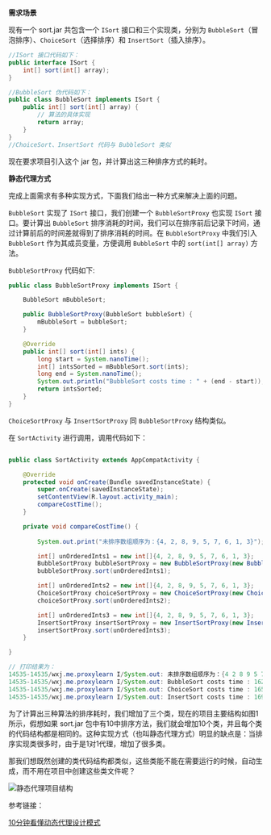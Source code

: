 **需求场景**

现有一个 sort.jar 共包含一个 `ISort` 接口和三个实现类，分别为 `BubbleSort`（冒泡排序）、`ChoiceSort`（选择排序）和 `InsertSort`（插入排序）。

```java
//ISort 接口代码如下：
public interface ISort {
    int[] sort(int[] array);
}

//BubbleSort 伪代码如下：
public class BubbleSort implements ISort {
    public int[] sort(int[] array) {
        // 算法的具体实现
        return array;
    }
}
//ChoiceSort、InsertSort 代码与 BubbleSort 类似
```
现在要求项目引入这个 jar 包，并计算出这三种排序方式的耗时。

**静态代理方式**

完成上面需求有多种实现方式，下面我们给出一种方式来解决上面的问题。

`BubbleSort` 实现了 `ISort` 接口，我们创建一个 `BubbleSortProxy` 也实现 `ISort` 接口。要计算出 `BubbleSort` 排序消耗的时间，我们可以在排序前后记录下时间，通过计算前后的时间差就得到了排序消耗的时间。在 `BubbleSortProxy` 中我们引入 `BubbleSort` 作为其成员变量，方便调用 `BubbleSort` 中的 `sort(int[] array)` 方法。

`BubbleSortProxy` 代码如下:
```java
public class BubbleSortProxy implements ISort {

    BubbleSort mBubbleSort;

    public BubbleSortProxy(BubbleSort bubbleSort) {
        mBubbleSort = bubbleSort;
    }

    @Override
    public int[] sort(int[] ints) {
        long start = System.nanoTime();
        int[] intsSorted = mBubbleSort.sort(ints);
        long end = System.nanoTime();
        System.out.println("BubbleSort costs time : " + (end - start));
        return intsSorted;
    }
}
```
`ChoiceSortProxy` 与 `InsertSortProxy` 同 `BubbleSortProxy` 结构类似。

在 `SortActivity` 进行调用，调用代码如下：
```java

public class SortActivity extends AppCompatActivity {

    @Override
    protected void onCreate(Bundle savedInstanceState) {
        super.onCreate(savedInstanceState);
        setContentView(R.layout.activity_main);
        compareCostTime();
    }

    private void compareCostTime() {
   
        System.out.print("未排序数组顺序为：{4, 2, 8, 9, 5, 7, 6, 1, 3}");

        int[] unOrderedInts1 = new int[]{4, 2, 8, 9, 5, 7, 6, 1, 3};
        BubbleSortProxy bubbleSortProxy = new BubbleSortProxy(new BubbleSort());
        bubbleSortProxy.sort(unOrderedInts1);

        int[] unOrderedInts2 = new int[]{4, 2, 8, 9, 5, 7, 6, 1, 3};
        ChoiceSortProxy choiceSortProxy = new ChoiceSortProxy(new ChoiceSort());
        choiceSortProxy.sort(unOrderedInts2);

        int[] unOrderedInts3 = new int[]{4, 2, 8, 9, 5, 7, 6, 1, 3};
        InsertSortProxy insertSortProxy = new InsertSortProxy(new InsertSort());
        insertSortProxy.sort(unOrderedInts3);
    }

}

// 打印结果为：
14535-14535/wxj.me.proxylearn I/System.out: 未排序数组顺序为：{4 2 8 9 5 7 6 1 3}
14535-14535/wxj.me.proxylearn I/System.out: BubbleSort costs time : 16200
14535-14535/wxj.me.proxylearn I/System.out: ChoiceSort costs time : 16590
14535-14535/wxj.me.proxylearn I/System.out: InsertSort costs time : 16990
```
为了计算出三种算法的排序耗时，我们增加了三个类，现在的项目主要结构如图1所示，假想如果 sort.jar 包中有10中排序方法，我们就会增加10个类，并且每个类的代码结构都是相同的。这种实现方式（也叫静态代理方式）明显的缺点是：当排序实现类很多时，由于是1对1代理，增加了很多类。

那我们想既然创建的类代码结构都类似，这些类能不能在需要运行的时候，自动生成，而不用在项目中创建这些类文件呢？

![静态代理项目结构](E:\JavaWorkSpace\ThinkInJava\ProxyLearn\image\静态代理项目结构.png)



参考链接：

[10分钟看懂动态代理设计模式](https://www.jianshu.com/p/fc285d669bc5)